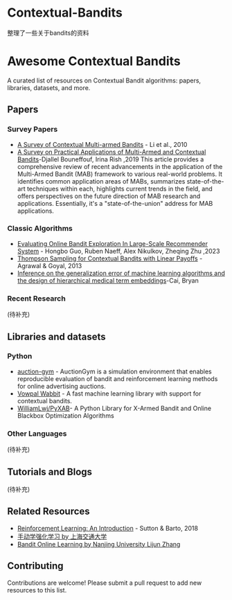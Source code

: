 # Contextual-Bandits
整理了一些关于bandits的资料
# Awesome Contextual Bandits

A curated list of resources on Contextual Bandit algorithms: papers, libraries, datasets, and more.

## Papers

### Survey Papers

*   [A Survey of Contextual Multi-armed Bandits](https://arxiv.org/pdf/1508.03326) - Li et al., 2010
*   [A Survey on Practical Applications of Multi-Armed and Contextual Bandits](https://arxiv.org/abs/1904.10040)-Djallel Bouneffouf, Irina Rish ,2019
   This article provides a comprehensive review of recent advancements in the application of the Multi-Armed Bandit (MAB) framework to various real-world problems. It identifies common application areas of MABs, summarizes state-of-the-art techniques within each, highlights current trends in the field, and offers perspectives on the future direction of MAB research and applications. Essentially, it's a "state-of-the-union" address for MAB applications.

  

### Classic Algorithms

*   [Evaluating Online Bandit Exploration In Large-Scale Recommender System](https://arxiv.org/abs/2304.02572) - Hongbo Guo, Ruben Naeff, Alex Nikulkov, Zheqing Zhu ,2023
*   [Thompson Sampling for Contextual Bandits with Linear Payoffs](https://arxiv.org/abs/1209.3352) - Agrawal & Goyal, 2013
*   [Inference on the generalization error of machine learning algorithms and the design of hierarchical medical term embeddings](https://stacks.stanford.edu/file/druid:gk314dn7637/Inference_on_the_Generalization_Error_of_ML_Algorithms_and_the_Design_of_Hierarchical_Term_Embeddings_BryanCai_08_23-augmented.pdf)-Cai, Bryan


### Recent Research

(待补充)

## Libraries and datasets

### Python

*   [auction-gym](https://github.com/amzn/auction-gym) - AuctionGym is a simulation environment that enables reproducible evaluation of bandit and reinforcement learning methods for online advertising auctions.
*   [Vowpal Wabbit](https://github.com/VowpalWabbit/vowpal_wabbit) - A fast machine learning library with support for contextual bandits.
*    [WilliamLwj/PyXAB](https://github.com/WilliamLwj/PyXAB)- A Python Library for X-Armed Bandit and Online Blackbox Optimization Algorithms

### Other Languages

(待补充)



## Tutorials and Blogs

(待补充)

## Related Resources

*   [Reinforcement Learning: An Introduction](http://incompleteideas.net/book/the-book-2nd.html) - Sutton & Barto, 2018
*   [手动学强化学习 by 上海交通大学](https://hrl.boyuai.com/chapter/1/%E5%88%9D%E6%8E%A2%E5%BC%BA%E5%8C%96%E5%AD%A6%E4%B9%A0)
*   [ Bandit Online Learning by Nanjing University Lijun Zhang](  https://ai.nju.edu.cn/zlj/Course/Theory_17_Lecture/BOL.pdf)

## Contributing

Contributions are welcome! Please submit a pull request to add new resources to this list.
